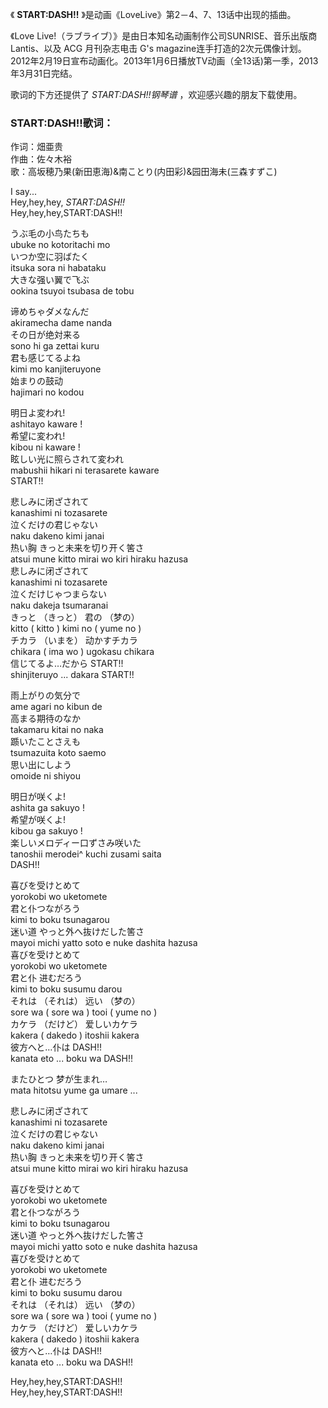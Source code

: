 

《 **START:DASH!!** 》是动画《LoveLive》第2－4、7、13话中出现的插曲。

《Love Live!（ラブライブ）》是由日本知名动画制作公司SUNRISE、音乐出版商Lantis、以及 ACG 月刊杂志电击 G's
magazine连手打造的2次元偶像计划。2012年2月19日宣布动画化。2013年1月6日播放TV动画（全13话)第一季，2013年3月31日完结。

歌词的下方还提供了 _START:DASH!!钢琴谱_ ，欢迎感兴趣的朋友下载使用。

### START:DASH!!歌词：

作词：畑亜贵  
作曲：佐々木裕  
歌：高坂穂乃果(新田恵海)&南ことり(内田彩)&园田海未(三森すずこ)

I say...  
Hey,hey,hey, _START:DASH!!_  
Hey,hey,hey,START:DASH!!

うぶ毛の小鸟たちも  
ubuke no kotoritachi mo  
いつか空に羽ばたく  
itsuka sora ni habataku  
大きな强い翼で飞ぶ  
ookina tsuyoi tsubasa de tobu

谛めちゃダメなんだ  
akiramecha dame nanda  
その日が绝対来る  
sono hi ga zettai kuru  
君も感じてるよね  
kimi mo kanjiteruyone  
始まりの鼓动  
hajimari no kodou

明日よ変われ!  
ashitayo kaware !  
希望に変われ!  
kibou ni kaware !  
眩しい光に照らされて変われ  
mabushii hikari ni terasarete kaware  
START!!

悲しみに闭ざされて  
kanashimi ni tozasarete  
泣くだけの君じゃない  
naku dakeno kimi janai  
热い胸 きっと未来を切り开く筈さ  
atsui mune kitto mirai wo kiri hiraku hazusa  
悲しみに闭ざされて  
kanashimi ni tozasarete  
泣くだけじゃつまらない  
naku dakeja tsumaranai  
きっと （きっと） 君の （梦の）  
kitto ( kitto ) kimi no ( yume no )  
チカラ （いまを） 动かすチカラ  
chikara ( ima wo ) ugokasu chikara  
信じてるよ…だから START!!  
shinjiteruyo ... dakara START!!

雨上がりの気分で  
ame agari no kibun de  
高まる期待のなか  
takamaru kitai no naka  
踬いたことさえも  
tsumazuita koto saemo  
思い出にしよう  
omoide ni shiyou

明日が咲くよ!  
ashita ga sakuyo !  
希望が咲くよ!  
kibou ga sakuyo !  
楽しいメロディー口ずさみ咲いた  
tanoshii merodei^ kuchi zusami saita  
DASH!!

喜びを受けとめて  
yorokobi wo uketomete  
君と仆つながろう  
kimi to boku tsunagarou  
迷い道 やっと外へ抜けだした筈さ  
mayoi michi yatto soto e nuke dashita hazusa  
喜びを受けとめて  
yorokobi wo uketomete  
君と仆 进むだろう  
kimi to boku susumu darou  
それは （それは） 远い （梦の）  
sore wa ( sore wa ) tooi ( yume no )  
カケラ （だけど） 爱しいカケラ  
kakera ( dakedo ) itoshii kakera  
彼方へと…仆は DASH!!  
kanata eto ... boku wa DASH!!

またひとつ 梦が生まれ…  
mata hitotsu yume ga umare ...

悲しみに闭ざされて  
kanashimi ni tozasarete  
泣くだけの君じゃない  
naku dakeno kimi janai  
热い胸 きっと未来を切り开く筈さ  
atsui mune kitto mirai wo kiri hiraku hazusa

喜びを受けとめて  
yorokobi wo uketomete  
君と仆つながろう  
kimi to boku tsunagarou  
迷い道 やっと外へ抜けだした筈さ  
mayoi michi yatto soto e nuke dashita hazusa  
喜びを受けとめて  
yorokobi wo uketomete  
君と仆 进むだろう  
kimi to boku susumu darou  
それは （それは） 远い （梦の）  
sore wa ( sore wa ) tooi ( yume no )  
カケラ （だけど） 爱しいカケラ  
kakera ( dakedo ) itoshii kakera  
彼方へと…仆は DASH!!  
kanata eto ... boku wa DASH!!

Hey,hey,hey,START:DASH!!  
Hey,hey,hey,START:DASH!!

